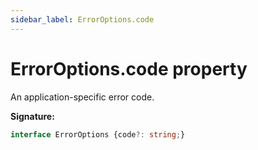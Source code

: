 ```yaml
---
sidebar_label: ErrorOptions.code
---
```

# ErrorOptions.code property

An application-specific error code.

**Signature:**

```typescript
interface ErrorOptions {code?: string;}
```
